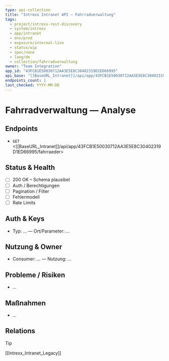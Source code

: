 ```yaml
---
type: api-collection
title: "Intrexx Intranet API — Fahrradverwaltung"
tags:
  - project/intrexx-rest-discovery
  - system/intrexx
  - app/intranet
  - env/prod
  - exposure/internal-live
  - status/wip
  - spec/none
  - lang/de
  - collection/fahrradverwaltung
owner: "Team Integration"
app_id: "43FCB1E50030712AA3E5E8C30402319D1ED66995"
api_base: "[[BaseURL_Intranet]]/api/app/43FCB1E50030712AA3E5E8C30402319D1ED66995"
endpoints_count: 1
last_checked: YYYY-MM-DD
---
```


# Fahrradverwaltung — Analyse

## Endpoints
- `GET` <[[BaseURL_Intranet]]/api/app/43FCB1E50030712AA3E5E8C30402319D1ED66995/fahrraeder>

## Status & Health
- [ ] 200 OK  – Schema plausibel
- [ ] Auth / Berechtigungen
- [ ] Pagination / Filter
- [ ] Fehlermodell
- [ ] Rate Limits

## Auth & Keys
- Typ: _…_ — Ort/Parameter: _…_

## Nutzung & Owner
- Consumer: _…_ — Nutzung: _…_

## Probleme / Risiken
- _…_

## Maßnahmen
- _…_

## Relations
> [!tip]
> [[Intrexx_Intranet_Legacy]]
